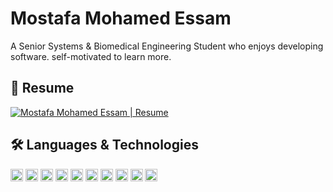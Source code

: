 # Mostafa Mohamed Essam
A Senior Systems & Biomedical Engineering Student who enjoys developing software. self-motivated to learn more. 
## 📝 Resume 

<a href="https://drive.google.com/file/d/1TjszJciEAEUMIb4h4aU0hvs9oQP1JQpu/view" type="application/pdf">
  <img src="https://imgur.com/jmNmPSA" alt="Mostafa Mohamed Essam | Resume">
</a>

## 🛠 Languages & Technologies

<code><img height="20" alt="C++" src="https://i.imgur.com/QTP0zhp.png"></code>
<code><img height="20" alt="python" src="https://i.imgur.com/SJzjyHp.png"></code>
<code><img height="20" alt="js" src="https://i.imgur.com/R0BfmBL.png"></code>
<code><img height="20" alt="nodejs" src="https://i.imgur.com/Hi7Betu.png"></code>
<code><img height="20" alt="mongoDB" src="https://i.imgur.com/uemLvhs.png"></code>
<code><img height="20" alt="ruby" src="https://www.clipartmax.com/png/middle/238-2382091_keyhole-markup-language-icons-ruby-language-ruby-icon.png"></code>
<code><img height="20" alt="rails" src="https://avatars.githubusercontent.com/u/4223"></code>
<code><img height="20" alt="golang" src="https://i.imgur.com/1jt4iPR.png"></code>
<code><img height="20" alt="mySQL" src="https://i.imgur.com/2bScz0p.png"></code>
<code><img height="20" alt="git" src="https://i.imgur.com/cSu4jhA.png"></code>






